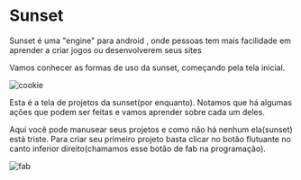 # Sunset
Sunset é uma "engine" para android , onde pessoas tem mais facilidade em aprender a criar jogos ou desenvolverem seus sites


Vamos conhecer as formas de uso da sunset, começando pela tela inicial.

![cookie](https://user-images.githubusercontent.com/65344982/114322609-8c841c80-9af7-11eb-8e7a-efba82f4c105.jpg)

Esta é a tela de projetos da sunset(por enquanto). Notamos que há algumas ações que podem ser feitas e vamos aprender sobre cada um deles.

Aqui você pode manusear seus projetos e como não há nenhum ela(sunset) está triste. Para criar seu primeiro projeto basta clicar no botão flutuante no canto inferior direito(chamamos esse botão de fab na programação).

![fab](https://user-images.githubusercontent.com/65344982/114323081-e554b480-9af9-11eb-9157-dede332af044.png)

